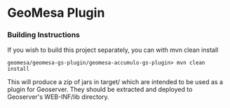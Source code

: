 # GeoMesa Plugin

### Building Instructions

If you wish to build this project separately, you can with mvn clean install

```geomesa/geomesa-gs-plugin/geomesa-accumulo-gs-plugin> mvn clean install```

This will produce a zip of jars in target/ which are intended to be used as a plugin for Geoserver.  They should be extracted and deployed to
Geoserver's WEB-INF/lib directory.

